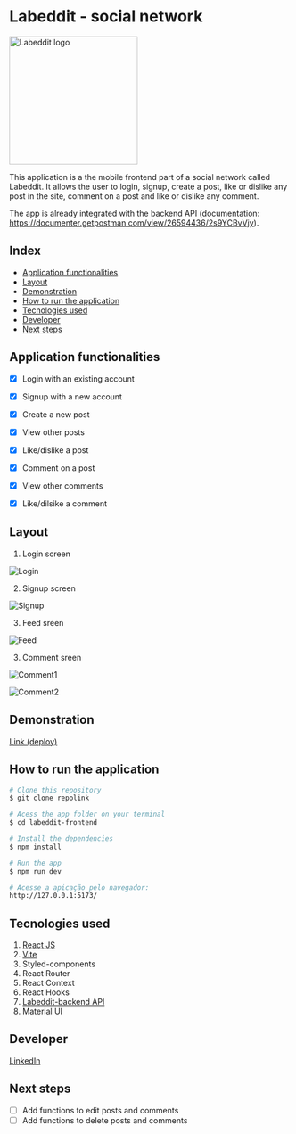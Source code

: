 # Labeddit - social network


<img src="./src/assets/logo-labeddit.svg" alt="Labeddit logo" height="230px">

This application is a the mobile frontend part of a social network called Labeddit. It allows the user to login, signup, create a post, like or dislike any post in the site, comment on a post and like or dislike any comment. 

The app is already integrated with the backend API (documentation: https://documenter.getpostman.com/view/26594436/2s9YCBvVjy).

## Index
- <a href="#functionalities">Application functionalities</a>
- <a href="#layout">Layout</a>
- <a href="#demonstration">Demonstration</a>
- <a href="#run">How to run the application</a>
- <a href="#tecnologies-used">Tecnologies used</a>
- <a href="#developer">Developer</a>
- <a href="#next-steps">Next steps</a>

## Application functionalities
 - [x]  Login with an existing account
 - [x]  Signup with a new account
 - [x]  Create a new post
 - [x]  View other posts
 - [x]  Like/dislike a post
 - [x]  Comment on a post
 - [x]  View other comments
 - [x]  Like/dilsike a comment


## Layout
1. Login screen

![Login](./src/assets/layout/loginScreen.png)

2. Signup screen

![Signup](./src/assets/layout/signupScreen.png)

3. Feed sreen

![Feed](./src/assets/layout/commentScreen1.png)

3. Comment sreen

![Comment1](./src/assets/layout/commentScreen1.png)

![Comment2](./src/assets/layout/commentScreen2.png)

## Demonstration

[Link (deploy)](https://labeddit-julsbg.surge.sh/)


## How to run the application
```bash
# Clone this repository
$ git clone repolink

# Acess the app folder on your terminal
$ cd labeddit-frontend

# Install the dependencies
$ npm install

# Run the app 
$ npm run dev

# Acesse a apicação pelo navegador:
http://127.0.0.1:5173/
```

## Tecnologies used
1. [React JS](https://react.dev/)
2. [Vite](https://vitejs.dev/)
3. Styled-components
4. React Router
5. React Context
6. React Hooks
7. [Labeddit-backend API](https://documenter.getpostman.com/view/26594436/2s9YCBvVjy)
8. Material UI

## Developer
[LinkedIn](https://www.linkedin.com/in/julia-silva-borges/)

## Next steps
 - [ ] Add functions to edit posts and comments
 - [ ] Add functions to delete posts and comments

